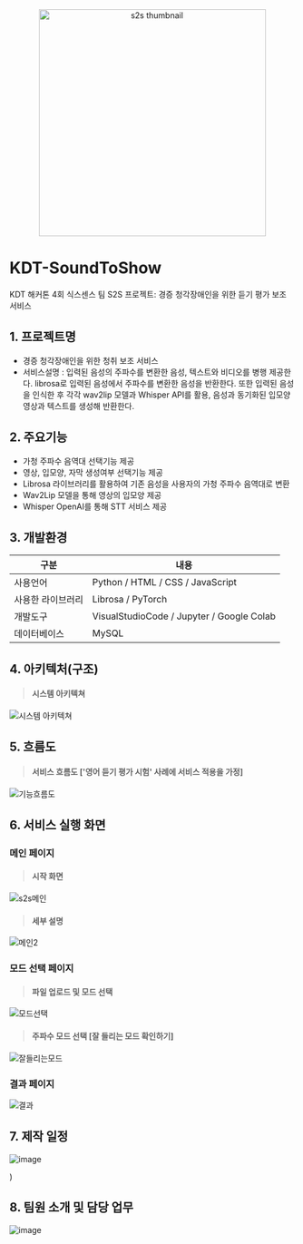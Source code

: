 <div align='center'>
  <img src="https://github.com/6-Sense-AI/KDT-SoundToShow/assets/81418633/60174a33-d9c5-43d7-a358-fa0c358b4d8e" alt="s2s thumbnail" width="400px"/>
</div>

# KDT-SoundToShow

KDT 해커톤 4회 식스센스 팀 S2S 프로젝트: 경증 청각장애인을 위한 듣기 평가 보조 서비스

## 1. 프로젝트명

- 경증 청각장애인을 위한 청취 보조 서비스
- 서비스설명 : 입력된 음성의 주파수를 변환한 음성, 텍스트와 비디오를 병행 제공한다. librosa로 입력된 음성에서 주파수를 변환한 음성을 반환한다. 또한 입력된 음성을 인식한 후 각각 wav2lip 모델과 Whisper API를 활용, 음성과 동기화된 입모양 영상과 텍스트를 생성해 반환한다. 

## 2. 주요기능

- 가청 주파수 음역대 선택기능 제공
- 영상, 입모양, 자막 생성여부 선택기능 제공
- Librosa 라이브러리를 활용하여 기존 음성을 사용자의 가청 주파수 음역대로 변환
- Wav2Lip 모델을 통해 영상의 입모양 제공
- Whisper OpenAI를 통해 STT 서비스 제공

## 3. 개발환경

|구분|내용|
|------|---|
|사용언어|Python / HTML / CSS / JavaScript|
|사용한 라이브러리|Librosa / PyTorch|
|개발도구|VisualStudioCode / Jupyter / Google Colab|
|데이터베이스|MySQL|

## 4. 아키텍처(구조)
> ####  시스템 아키텍쳐
![시스템 아키텍쳐](https://github.com/6-Sense-AI/KDT-SoundToShow/assets/81418633/6553dd16-ff09-4cc4-99f4-5aed0994ac29)

## 5. 흐름도
> ####  서비스 흐름도 ['영어 듣기 평가 시험' 사례에 서비스 적용을 가정]

![기능흐름도](https://github.com/6-Sense-AI/KDT-SoundToShow/assets/81418633/0b2ebf0c-e2f5-4787-9317-d0bbe77decad)


## 6. 서비스 실행 화면


###  메인 페이지
> ####  시작 화면

![s2s메인](https://github.com/6-Sense-AI/KDT-SoundToShow/assets/87457244/192b03cd-6dc0-4238-baa6-706517ed9763)
> #### 세부 설명
![메인2](https://github.com/6-Sense-AI/KDT-SoundToShow/assets/87457244/ba6cd995-9255-4ae2-b131-e02f6efad4ea)

### 모드 선택 페이지
> #### 파일 업로드 및 모드 선택
![모드선택](https://github.com/6-Sense-AI/KDT-SoundToShow/assets/87457244/3013cbf6-e2ae-4a0b-86be-a05dbbab2a61)
>#### 주파수 모드 선택  [잘 들리는 모드 확인하기]
![잘들리는모드](https://github.com/6-Sense-AI/KDT-SoundToShow/assets/87457244/13e57463-a1bb-46f7-ad6e-4e5f0349942c)

### 결과 페이지
![결과](https://github.com/6-Sense-AI/KDT-SoundToShow/assets/87457244/91e20b10-8379-469e-bed0-c486813a07f1)

## 7. 제작 일정
![image](https://github.com/6-Sense-AI/KDT-SoundToShow/assets/88229105/1bb8b36c-1577-4f59-8dff-811b1c1e27a8)

)


## 8. 팀원 소개 및 담당 업무
![image](https://github.com/6-Sense-AI/KDT-SoundToShow/assets/105771134/ac6b458e-76eb-4985-9dd1-20029a810a19)


